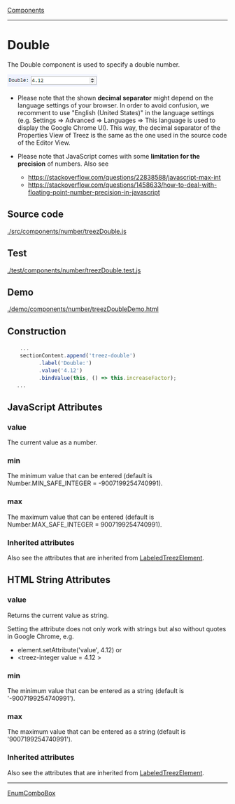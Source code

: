[Components](../components.md)

----

# Double
		
The Double component is used to specify a double number.  
	
![](../../images/treezDouble.png)

* Please note that the shown **decimal separator** might depend on the language settings of your browser. 
In order to avoid confusion, we recomment to use "English (United States)" in the language settings 
(e.g. Settings => Advanced => Languages => This language is used to display the Google Chrome UI). 
This way, the decimal separator of the Properties View of Treez is the same as the one used in the source
code of the Editor View.

* Please note that JavaScript comes with some **limitation for the precision** of numbers. Also see 
  * https://stackoverflow.com/questions/22838588/javascript-max-int
  * https://stackoverflow.com/questions/1458633/how-to-deal-with-floating-point-number-precision-in-javascript
		
## Source code

[./src/components/number/treezDouble.js](../../../src/components/number/treezDouble.js)

## Test

[./test/components/number/treezDouble.test.js](../../../test/components/number/treezDouble.test.js)

## Demo

[./demo/components/number/treezDoubleDemo.html](../../../demo/components/number/treezDoubleDemo.html)

## Construction

```javascript
    ...
    sectionContent.append('treez-double')
		  .label('Double:')		
		  .value('4.12')		
		  .bindValue(this, () => this.increaseFactor);	
   ...
```

## JavaScript Attributes

### value

The current value as a number. 

### min

The minimum value that can be entered (default is Number.MIN_SAFE_INTEGER = -9007199254740991).

### max

The maximum value that can be entered (default is Number.MAX_SAFE_INTEGER = 9007199254740991).

### Inherited attributes

Also see the attributes that are inherited from [LabeledTreezElement](../labeledTreezElement.md#value).


## HTML String Attributes

### value

Returns the current value as string. 

Setting the attribute does not only work with strings but also without quotes in Google Chrome, e.g. 
* element.setAttribute('value', 4.12) or
* \<treez-integer value = 4.12 ></treez-integer>

### min

The minimum value that can be entered as a string (default is '-9007199254740991').

### max

The maximum value that can be entered as a string (default is '9007199254740991').

### Inherited attributes

Also see the attributes that are inherited from [LabeledTreezElement](../labeledTreezElement.md#value-1).


----

[EnumComboBox](../comboBox/enumComboBox.md)
